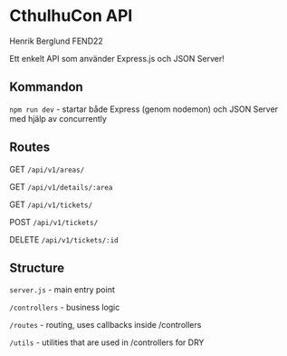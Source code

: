 # CthulhuCon API

Henrik Berglund FEND22

Ett enkelt API som använder Express.js och JSON Server!

## Kommandon

`npm run dev` - startar både Express (genom nodemon) och JSON Server med hjälp av concurrently

## Routes

GET `/api/v1/areas/`

GET `/api/v1/details/:area`

GET `/api/v1/tickets/`

POST `/api/v1/tickets/`

DELETE `/api/v1/tickets/:id`

## Structure

`server.js` - main entry point

`/controllers` - business logic

`/routes` - routing, uses callbacks inside /controllers

`/utils` - utilities that are used in /controllers for DRY

